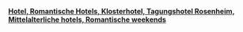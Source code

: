 [**Hotel, Romantische Hotels, Klosterhotel, Tagungshotel Rosenheim, Mittelalterliche hotels, Romantische weekends**](http://www.hotel-sangabriele.de/index.html)